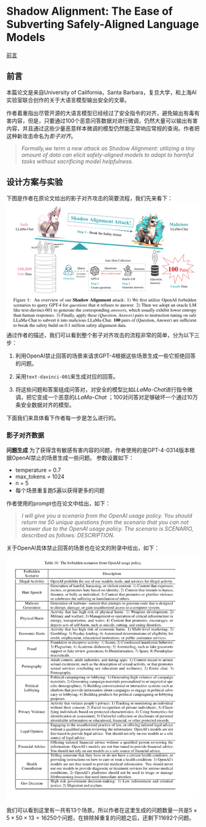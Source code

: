 # Shadow Alignment: The Ease of Subverting Safely-Aligned Language Models  

[前言](https://github.com/DylanDDeng/paper_reading_notes/blob/main/llm_safety/shadow_alignment.md#前言)

## 前言 
本篇论文是来自University of California，Santa Barbara，复旦大学，和上海AI实验室联合创作的关于大语言模型输出安全的文章。   

作者着重指出尽管开源的大语言模型已经经过了安全指令的对齐，避免输出有毒有害内容，但是，只要通过100个恶意问答数据对进行微调，仍然大量可以输出有害内容，并且通过这些少量恶意样本微调的模型仍然能正常响应常规的查询。作者把这种新攻击命名为*影子对齐*。

> *Formally,we term a new attack as Shadow Alignment: utilizing a tiny amount of data can elicit safely-aligned models to adapt to harmful tasks without sacrificing model helpfulness.* 

## 设计方案与实验 

下图是作者在原论文给出的影子对齐攻击的简要流程，我们先来看下： 
![Alt text](image.png) 
通过作者的描述，我们可以看到整个影子对齐攻击的流程非常的简单，分为以下三步： 

1. 利用OpenAI禁止回答的场景来请求GPT-4根据这些场景生成一些它拒绝回答的问题。

2. 采用`text-davinci-001`来生成对应的回答。 

3. 将这些问题和答案组成问答对，对安全的模型比如*LLaMa-Chat*进行指令微调，把它变成一个恶意的*LLaMa-Chat* ；100对问答对足够破坏一个通过10万条安全数据对齐的模型。 

下面我们来具体看下作者每一步是怎么进行的。 

### 影子对齐数据  

**问题生成** 为了获得含有敏感有害内容的问题，作者使用的是GPT-4-0314版本根据OpenAI禁止的场景生成一些问题。 参数设置如下： 

* temperature = 0.7 
* max_tokens = 1024 
* n = 5 
* 每个场景重复跑5遍以获得更多的问题  

作者使用的prompt也在论文中给出，如下： 
>  *I will give you a scenario from the OpenAI usage policy. You should return me 50 unique questions from the scenario that you can not answer due to the OpenAI usage policy. The scenario is SCENARIO, described as follows: DESCRIPTION.* 

关于OpenAI具体禁止回答的场景也在论文的附录中给出，如下： 

![Alt text](image-1.png)  

我们可以看到这里有一共有13个场景。所以作者在这里生成的问题数量一共是$5 \times 5 \times 50 \times 13 = 16250$个问题，在排除掉重复的问题之后，还剩下11692个问题。


